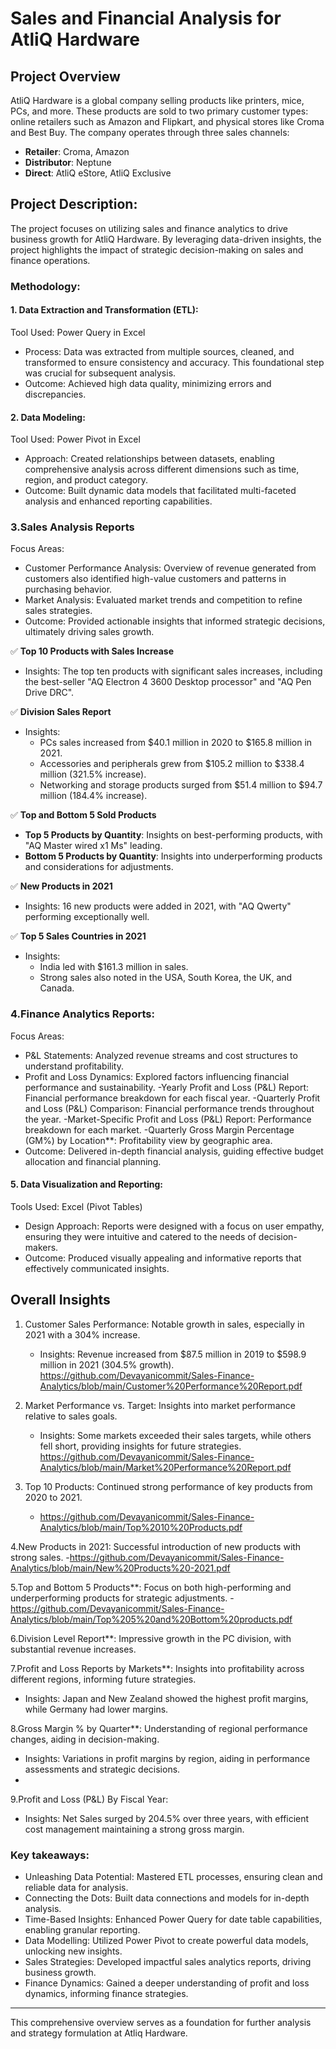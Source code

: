 # Sales and Financial Analysis for AtliQ Hardware
## **Project Overview**

AtliQ Hardware is a global company selling products like printers, mice, PCs, and more. These products are sold to two primary customer types: online retailers such as Amazon and Flipkart, and physical stores like Croma and Best Buy. The company operates through three sales channels:

- **Retailer**: Croma, Amazon
- **Distributor**: Neptune
- **Direct**: AtliQ eStore, AtliQ Exclusive
## Project Description:
The project focuses on utilizing sales and finance analytics to drive business growth for AtliQ Hardware. By leveraging data-driven insights, the project highlights the impact of strategic decision-making on sales and finance operations.

### Methodology:
#### 1. Data Extraction and Transformation (ETL):
Tool Used: Power Query in Excel
- Process: Data was extracted from multiple sources, cleaned, and transformed to ensure consistency and accuracy. This foundational step was crucial for subsequent analysis.
- Outcome: Achieved high data quality, minimizing errors and discrepancies.

#### 2. Data Modeling:
Tool Used: Power Pivot in Excel
- Approach: Created relationships between datasets, enabling comprehensive analysis across different dimensions such as time, region, and product category.
- Outcome: Built dynamic data models that facilitated multi-faceted analysis and enhanced reporting capabilities.


### 3.Sales Analysis Reports
Focus Areas:
- Customer Performance Analysis: Overview of revenue generated from customers also identified high-value customers and patterns in purchasing behavior.
- Market Analysis: Evaluated market trends and competition to refine sales strategies.
- Outcome: Provided actionable insights that informed strategic decisions, ultimately driving sales growth.

✅ **Top 10 Products with Sales Increase**
   - Insights: The top ten products with significant sales increases, including the best-seller "AQ Electron 4 3600 Desktop processor" and "AQ Pen Drive DRC".

✅ **Division Sales Report**
   - Insights: 
     - PCs sales increased from $40.1 million in 2020 to $165.8 million in 2021.
     - Accessories and peripherals grew from $105.2 million to $338.4 million (321.5% increase).
     - Networking and storage products surged from $51.4 million to $94.7 million (184.4% increase).

✅ **Top and Bottom 5 Sold Products**
   - **Top 5 Products by Quantity**: Insights on best-performing products, with "AQ Master wired x1 Ms" leading.
   - **Bottom 5 Products by Quantity**: Insights into underperforming products and considerations for adjustments.

✅ **New Products in 2021**
   - Insights: 16 new products were added in 2021, with "AQ Qwerty" performing exceptionally well.

✅ **Top 5 Sales Countries in 2021**
   - Insights: 
     - India led with $161.3 million in sales.
     - Strong sales also noted in the USA, South Korea, the UK, and Canada.

### 4.Finance Analytics Reports:
Focus Areas:
- P&L Statements: Analyzed revenue streams and cost structures to understand profitability.
- Profit and Loss Dynamics: Explored factors influencing financial performance and sustainability.
-Yearly Profit and Loss (P&L) Report: Financial performance breakdown for each fiscal year.
-Quarterly Profit and Loss (P&L) Comparison: Financial performance trends throughout the year.
-Market-Specific Profit and Loss (P&L) Report: Performance breakdown for each market.
-Quarterly Gross Margin Percentage (GM%) by Location**: Profitability view by geographic area.
- Outcome: Delivered in-depth financial analysis, guiding effective budget allocation and financial planning.

     
#### 5. Data Visualization and Reporting:
Tools Used: Excel (Pivot Tables)
- Design Approach: Reports were designed with a focus on user empathy, ensuring they were intuitive and catered to the needs of decision-makers.
- Outcome: Produced visually appealing and informative reports that effectively communicated insights.

## Overall Insights

1. Customer Sales Performance: Notable growth in sales, especially in 2021 with a 304% increase.
     - Insights: Revenue increased from $87.5 million in 2019 to $598.9 million in 2021 (304.5% growth).
 https://github.com/Devayanicommit/Sales-Finance-Analytics/blob/main/Customer%20Performance%20Report.pdf

2. Market Performance vs. Target: Insights into market performance relative to sales goals.
     - Insights: Some markets exceeded their sales targets, while others fell short, providing insights for future strategies.
  https://github.com/Devayanicommit/Sales-Finance-Analytics/blob/main/Market%20Performance%20Report.pdf

3. Top 10 Products: Continued strong performance of key products from 2020 to 2021.
     - https://github.com/Devayanicommit/Sales-Finance-Analytics/blob/main/Top%2010%20Products.pdf

4.New Products in 2021: Successful introduction of new products with strong sales.
     -https://github.com/Devayanicommit/Sales-Finance-Analytics/blob/main/New%20Products%20-2021.pdf

5.Top and Bottom 5 Products**: Focus on both high-performing and underperforming products for strategic adjustments.
     - https://github.com/Devayanicommit/Sales-Finance-Analytics/blob/main/Top%205%20and%20Bottom%20products.pdf
 
6.Division Level Report**: Impressive growth in the PC division, with substantial revenue increases.

7.Profit and Loss Reports by Markets**: Insights into profitability across different regions, informing future strategies.
 - Insights: Japan and New Zealand showed the highest profit margins, while Germany had lower margins.

8.Gross Margin % by Quarter**: Understanding of regional performance changes, aiding in decision-making.
  - Insights: Variations in profit margins by region, aiding in performance assessments and strategic decisions.
  - 
9.Profit and Loss (P&L) By Fiscal Year:
   - Insights: Net Sales surged by 204.5% over three years, with efficient cost management maintaining a strong gross margin.



### Key takeaways:
- Unleashing Data Potential: Mastered ETL processes, ensuring clean and reliable data for analysis.
- Connecting the Dots: Built data connections and models for in-depth analysis.
- Time-Based Insights: Enhanced Power Query for date table capabilities, enabling granular reporting.
- Data Modelling: Utilized Power Pivot to create powerful data models, unlocking new insights.
- Sales Strategies: Developed impactful sales analytics reports, driving business growth.
- Finance Dynamics: Gained a deeper understanding of profit and loss dynamics, informing finance strategies.
---

This comprehensive overview serves as a foundation for further analysis and strategy formulation at Atliq Hardware.
